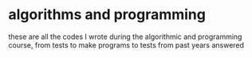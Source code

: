 # algorithms and programming
 these are all the codes I wrote during the algorithmic and programming course, from tests to make programs to tests from past years answered
